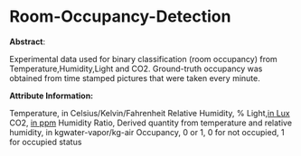 # Room-Occupancy-Detection

<b>Abstract</b>:<p> Experimental data used for binary classification (room occupancy) from Temperature,Humidity,Light and CO2. Ground-truth occupancy was obtained from time stamped pictures that were taken every minute.</p>

<b>Attribute Information:</b>

Temperature, in Celsius/Kelvin/Fahrenheit
Relative Humidity, %
Light,<a href = "https://en.wikipedia.org/wiki/Lux">in Lux</a>
CO2, <a href="https://en.wikipedia.org/wiki/Parts-per_notation">in ppm</a>
Humidity Ratio, Derived quantity from temperature and relative humidity, in kgwater-vapor/kg-air
Occupancy, 0 or 1, 0 for not occupied, 1 for occupied status
